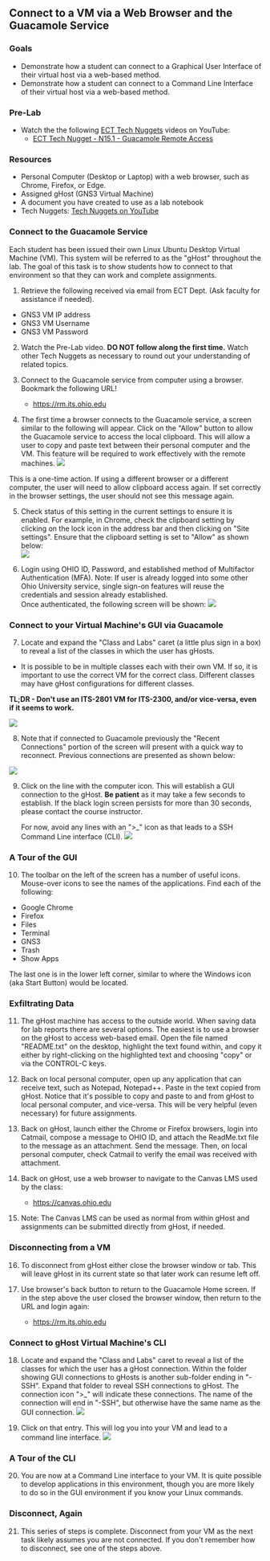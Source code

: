 ## Connect to a VM via a Web Browser and the Guacamole Service

### Goals
- Demonstrate how a student can connect to a Graphical User Interface of their virtual host via a web-based method.
- Demonstrate how a student can connect to a Command Line Interface of their virtual host via a web-based method.

### Pre-Lab
- Watch the the following [ECT Tech Nuggets](https://www.youtube.com/@ecttechnuggets9126/featured) videos on YouTube:
    - [ECT Tech Nugget - N15.1 - Guacamole Remote Access](https://www.youtube.com/watch?v=sG9YlohRf_0)

### Resources

- Personal Computer (Desktop or Laptop) with a web browser, such as Chrome, Firefox, or Edge.
- Assigned gHost (GNS3 Virtual Machine)
- A document you have created to use as a lab notebook
- Tech Nuggets: [Tech Nuggets on YouTube](https://www.youtube.com/@ecttechnuggets9126)

### Connect to the Guacamole Service

Each student has been issued their own Linux Ubuntu Desktop Virtual Machine (VM). This system will be referred to as the "gHost" throughout the lab. The goal of this task is to show students how to connect to that environment so that they can work and complete assignments.

1. Retrieve the following received via email from ECT Dept. (Ask faculty for assistance if needed).

- GNS3 VM IP address
- GNS3 VM Username
- GNS3 VM Password

2. Watch the Pre-Lab video. **DO NOT follow along the first time.** Watch other Tech Nuggets as necessary to round out your understanding of related topics.

3.  Connect to the Guacamole service from computer using a browser. Bookmark the following URL!
    - https://rm.its.ohio.edu

4. The first time a browser connects to the Guacamole service, a screen similar to the following will appear. Click on the "Allow" button to allow the Guacamole service to access the local clipboard. This will allow a user to copy and paste text between their personal computer and the VM. This feature will be required to work effectively with the remote machines.
![](./images/Guac-Browser-Clipboard-Access.png)

This is a one-time action. If using a different browser or a different computer, the user will need to allow clipboard access again. If set correctly in the browser settings, the user should not see this message again.<br>

5. Check status of this setting in the current settings to ensure it is enabled. For example, in Chrome, check the clipboard setting by clicking on the lock icon in the address bar and then clicking on "Site settings". Ensure that the clipboard setting is set to "Allow" as shown below:<br>
    ![](./images/Guac-Browser-Clipboard-Status.png)

6. Login using OHIO ID, Password, and established method of Multifactor Authentication (MFA). Note: If user is already logged into some other Ohio University service, single sign-on features will reuse the credentials and session already established. 
    <br>
    Once authenticated, the following screen will be shown:
![](./images/Guac-Home-1.png)

### Connect to your Virtual Machine's GUI via Guacamole
7. Locate and expand the "Class and Labs" caret (a little plus sign in a box) to reveal a list of the classes in which the user has gHosts.

- It is possible to be in multiple classes each with their own VM. If so, it is important to use the correct VM for the correct class. Different classes may have gHost configurations for different classes. 

**TL;DR - Don't use an ITS-2801 VM for ITS-2300, and/or vice-versa, even if it seems to work.**

![](./images/Guac-Home-2.png)

8. Note that if connected to Guacamole previously the "Recent Connections" portion of the screen will present with a quick way to reconnect. Previous connections are presented as shown below:

![](./images/Guac-Home-4.png)

9. Click on the line with the computer icon. This will establish a GUI connection to the gHost. **Be patient** as it may take a few seconds to establish. If the black login screen persists for more than 30 seconds, please contact the course instructor.

    For now, avoid any lines with an ">_" icon as that leads to a SSH Command Line interface (CLI).
![](./images/Guac-GUI-1.png)

### A Tour of the GUI

10. The toolbar on the left of the screen has a number of useful icons. Mouse-over icons to see the names of the applications. Find each of the following:
- Google Chrome
- Firefox
- Files
- Terminal
- GNS3
- Trash
- Show Apps

The last one is in the lower left corner, similar to where the Windows icon (aka Start Button) would be located.

### Exfiltrating Data

11. The gHost machine has access to the outside world. When saving data for lab reports there are several options. The easiest is to use a browser on the gHost to access web-based email. Open the file named "README.txt" on the desktop, highlight the text found within, and copy it either by right-clicking on the highlighted text and choosing "copy" or via the CONTROL-C keys.

12. Back on local personal computer, open up any application that can receive text, such as Notepad, Notepad++. Paste in the text copied from gHost. Notice that it's possible to copy and paste to and from gHost to local personal computer, and vice-versa. This will be very helpful (even necessary) for future assignments.

13. Back on gHost, launch either the Chrome or Firefox browsers, login into Catmail, compose a message to OHIO ID, and attach the ReadMe.txt file to the message as an attachment. Send the message. Then, on local personal computer, check Catmail to verify the email was received with attachment.

14. Back on gHost, use a web browser to navigate to the Canvas LMS used by the class:
    - https://canvas.ohio.edu

15. Note: The Canvas LMS can be used as normal from within gHost and assignments can be submitted directly from gHost, if needed.

### Disconnecting from a VM

16. To disconnect from gHost either close the browser window or tab. This will leave gHost in its current state so that later work can resume left off.

17. Use browser's back button to return to the Guacamole Home screen. If in the step above the user closed the browser window, then return to the URL and login again:
    - https://rm.its.ohio.edu

### Connect to gHost Virtual Machine's CLI

18. Locate and expand the "Class and Labs" caret to reveal a list of the classes for which the user has a gHost connection. Within the folder showing GUI connections to gHosts is another sub-folder ending in "-SSH". Expand that folder to reveal SSH connections to gHost. The connection icon ">_" will indicate these connections. The name of the connection will end in "-SSH", but otherwise have the same name as the GUI connection.
![](./images/Guac-Home-3.png)

19. Click on that entry. This will log you into your VM and lead to a command line interface.
![](./images/Guac-CLI-1.png)

### A Tour of the CLI

20. You are now at a Command Line interface to your VM. It is quite possible to develop applications in this environment, though you are more likely to do so in the GUI environment if you know your Linux commands.

### Disconnect, Again

21. This series of steps is complete. Disconnect from your VM as the next task likely assumes you are not connected. If you don't remember how to disconnect, see one of the steps above.